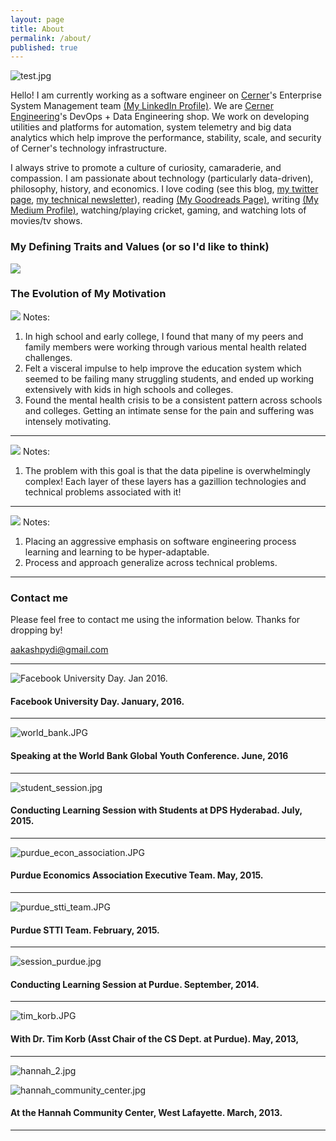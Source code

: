 ```yaml
---
layout: page
title: About
permalink: /about/
published: true
---
```


![test.jpg]({{site.baseurl}}/images/about-images/test.jpg)

Hello! I am currently working as a software engineer on [Cerner](https://www.cerner.com/)'s Enterprise System Management team [(My LinkedIn Profile)](https://www.linkedin.com/in/aakash-pydi). We are [Cerner Engineering](https://engineering.cerner.com/)'s DevOps + Data Engineering shop. We work on developing utilities and platforms for automation, system telemetry and big data analytics which help improve the performance, stability, scale, and security of Cerner's technology infrastructure.

I always strive to promote a culture of curiosity, camaraderie, and compassion. I am passionate about technology (particularly data-driven), philosophy, history, and economics. I love coding (see this blog, [my twitter page](https://twitter.com/PydiAakash), [my technical newsletter](https://tinyletter.com/aakashpydi)), reading [(My Goodreads Page)](https://www.goodreads.com/user/show/53458380-aakash-pydi), writing [(My Medium Profile)](https://medium.com/@aakashpydi), watching/playing cricket, gaming, and watching lots of movies/tv shows.

### My Defining Traits and Values (or so I'd like to think) ###

![]({{site.baseurl}}/images/about-images/defining_traits.PNG)

### The Evolution of My Motivation ###

![]({{site.baseurl}}/images/about-images/motivation_1.PNG)
Notes:
  1. In high school and early college, I found that many of my peers and family members were working through various mental health related challenges.
  1. Felt a visceral impulse to help improve the education system which seemed to be failing many struggling students, and ended up working extensively with kids in high schools and colleges.  
  1. Found the mental health crisis to be a consistent pattern across schools and colleges. Getting an intimate sense for the pain and suffering was intensely motivating.

---

![]({{site.baseurl}}/images/about-images/motivation_2.PNG)
Notes:
  1. The problem with this goal is that the data pipeline is overwhelmingly complex! Each layer of these layers has a gazillion technologies and technical problems associated with it!

---

![]({{site.baseurl}}/images/about-images/motivation_3.PNG)
Notes:
  1. Placing an aggressive emphasis on software engineering process learning and learning to be hyper-adaptable.
  1. Process and approach generalize across technical problems.

---

### Contact me

Please feel free to contact me using the information below. Thanks for dropping by!

[aakashpydi@gmail.com](mailto:aakashpydi@gmail.com)

---

![Facebook University Day. Jan 2016. ]({{site.baseurl}}/images/about-images/facebook_university_day.JPG)

#### Facebook University Day. January, 2016.

---

![world_bank.JPG]({{site.baseurl}}/images/about-images/world_bank.JPG)

#### Speaking at the World Bank Global Youth Conference. June, 2016

---

![student_session.jpg]({{site.baseurl}}/images/about-images/student_session.jpg)

#### Conducting Learning Session with Students at DPS Hyderabad. July, 2015.

---

![purdue_econ_association.JPG]({{site.baseurl}}/images/about-images/purdue_econ_association.JPG)

#### Purdue Economics Association Executive Team. May, 2015.

---

![purdue_stti_team.JPG]({{site.baseurl}}/images/about-images/purdue_stti_team.JPG)

#### Purdue STTI Team. February, 2015.

---

![session_purdue.jpg]({{site.baseurl}}/images/about-images/session_purdue.jpg)

#### Conducting Learning Session at Purdue. September, 2014.

---

![tim_korb.JPG]({{site.baseurl}}/images/about-images/tim_korb.JPG)

#### With Dr. Tim Korb (Asst Chair of the CS Dept. at Purdue). May, 2013,

---

![hannah_2.jpg]({{site.baseurl}}/images/about-images/hannah_2.jpg)

![hannah_community_center.jpg]({{site.baseurl}}/images/about-images/hannah_community_center.jpg)

#### At the Hannah Community Center, West Lafayette. March, 2013.

---

